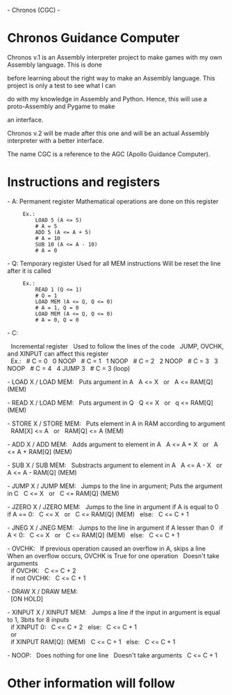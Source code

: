 \- Chronos (CGC) -



Chronos Guidance Computer
===========================================================================

Chronos v.1 is an Assembly interpreter project to make games with my own Assembly language. This is done 

before learning about the right way to make an Assembly language. This project is only a test to see what I can

do with my knowledge in Assembly and Python. Hence, this will use a proto-Assembly and Pygame to make

an interface.

Chronos v.2 will be made after this one and will be an actual Assembly interpreter with a better interface.

The name CGC is a reference to the AGC (Apollo Guidance Computer).



Instructions and registers
===========================================================================

\- A:
         Permanent register
         Mathematical operations are done on this register
   
         Ex.:
             LOAD 5 (A <= 5)
             # A = 5
             ADD 5 (A <= A + 5)
             # A = 10
             SUB 10 (A <= A - 10)
             # A = 0
         
\- Q:
         Temporary register
         Used for all MEM instructions
         Will be reset the line after it is called

         Ex.:
             READ 1 (Q <= 1)
             # Q = 1
             LOAD MEM (A <= Q, Q <= 0)
             # A = 1, Q = 0
             LOAD MEM (A <= Q, Q <= 0)
             # A = 0, Q = 0

\- C:

&nbsp;   Incremental register
&nbsp;   Used to follow the lines of the code
&nbsp;   JUMP, OVCHK, and XINPUT can affect this register
&nbsp;   
&nbsp;   Ex.:
&nbsp;            # C = 0
&nbsp;       0    NOOP
&nbsp;            # C = 1
&nbsp;       1    NOOP
&nbsp;            # C = 2
&nbsp;       2    NOOP
&nbsp;            # C = 3
&nbsp;       3    NOOP
&nbsp;            # C = 4
&nbsp;       4    JUMP 3
&nbsp;            # C = 3 (loop)
&nbsp;   


\- LOAD X / LOAD MEM:
&nbsp;   Puts argument in A
&nbsp;   A <= X
&nbsp;   or
&nbsp;   A <= RAM\[Q] (MEM)

\- READ X / LOAD MEM:
&nbsp;   Puts argument in Q
&nbsp;   Q <= X
&nbsp;   or
&nbsp;   q <= RAM\[Q] (MEM)

\- STORE X / STORE MEM:
&nbsp;   Puts element in A in RAM according to argument
&nbsp;   RAM\[X] <= A
&nbsp;   or
&nbsp;   RAM\[Q] <= A (MEM)

\- ADD X / ADD MEM:
&nbsp;   Adds argument to element in A
&nbsp;   A <= A + X
&nbsp;   or
&nbsp;   A <= A + RAM\[Q] (MEM)

\- SUB X / SUB MEM:
&nbsp;   Substracts argument to element in A
&nbsp;   A <= A - X
&nbsp;   or
&nbsp;   A <= A - RAM\[Q] (MEM)

\- JUMP X / JUMP MEM:
&nbsp;   Jumps to the line in argument; Puts the argument in C
&nbsp;   C <= X
&nbsp;   or
&nbsp;   C <= RAM\[Q] (MEM)

\- JZERO X / JZERO MEM:
&nbsp;   Jumps to the line in argument if A is equal to 0
&nbsp;   if A == 0:
&nbsp;       C <= X
&nbsp;       or
&nbsp;       C <= RAM\[Q] (MEM)
&nbsp;   else:
&nbsp;       C <= C + 1

\- JNEG X / JNEG MEM:
&nbsp;   Jumps to the line in argument if A lesser than 0
&nbsp;   if A < 0:
&nbsp;       C <= X
&nbsp;       or
&nbsp;       C <= RAM\[Q] (MEM)
&nbsp;   else:
&nbsp;       C <= C + 1

\- OVCHK:
&nbsp;   If previous operation caused an overflow in A, skips a line
&nbsp;   When an overflow occurs, OVCHK is True for one operation
&nbsp;   Doesn't take arguments
&nbsp;  
&nbsp;   if OVCHK:
&nbsp;       C <= C + 2
&nbsp;   
&nbsp;   if not OVCHK:
&nbsp;       C <= C + 1

\- DRAW X / DRAW MEM:
&nbsp;   
&nbsp;   \[ON HOLD]

\- XINPUT X / XINPUT MEM:
&nbsp;   Jumps a line if the input in argument is equal to 1, 3bits for 8 inputs
&nbsp;   
&nbsp;   if XINPUT 0:
&nbsp;       C <= C + 2
&nbsp;   else:
&nbsp;       C <= C + 1
&nbsp;       
&nbsp;   or 
&nbsp;   
&nbsp;   if XINPUT RAM\[Q]: (MEM)
&nbsp;       C <= C + 1
&nbsp;   else:
&nbsp;       C <= C + 1



\- NOOP:
&nbsp;   Does nothing for one line
&nbsp;   Doesn't take arguments
&nbsp;   C <= C + 1


Other information will follow
===========================================================================

